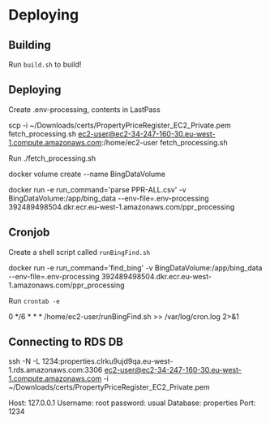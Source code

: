 # Deploying

## Building

  Run `build.sh` to build!

## Deploying

  Create .env-processing, contents in LastPass

  scp -i ~/Downloads/certs/PropertyPriceRegister_EC2_Private.pem fetch_processing.sh ec2-user@ec2-34-247-160-30.eu-west-1.compute.amazonaws.com:/home/ec2-user
fetch_processing.sh

  Run ./fetch_processing.sh

  docker volume create --name BingDataVolume

  docker run -e run_command='parse PPR-ALL.csv' -v BingDataVolume:/app/bing_data --env-file=.env-processing 392489498504.dkr.ecr.eu-west-1.amazonaws.com/ppr_processing

## Cronjob

Create a shell script called `runBingFind.sh`
  
  docker run -e run_command='find_bing' -v BingDataVolume:/app/bing_data --env-file=.env-processing 392489498504.dkr.ecr.eu-west-1.amazonaws.com/ppr_processing

Run `crontab -e`

  0 */6 * * * /home/ec2-user/runBingFind.sh >> /var/log/cron.log 2>&1

## Connecting to RDS DB

  ssh -N -L 1234:properties.clrku9ujd9qa.eu-west-1.rds.amazonaws.com:3306 ec2-user@ec2-34-247-160-30.eu-west-1.compute.amazonaws.com  -i ~/Downloads/certs/PropertyPriceRegister_EC2_Private.pem

  Host: 127.0.0.1
  Username: root
  password: usual
  Database: properties
  Port: 1234

